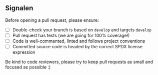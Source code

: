 ## Signalen

Before opening a pull request, please ensure:

- [ ] Double-check your branch is based on `develop` and targets `develop`
- [ ] Pull request has tests (we are going for 100% coverage!)
- [ ] Code is well-commented, linted and follows project conventions
- [ ] Committed source code is headed by the correct SPDX license expression

Be kind to code reviewers, please try to keep pull requests as small and focused as possible :)
